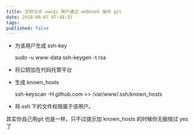 ```yaml
---
title: 怎样允许 uwsgi 用户通过 webhook 操作 git
date: 2018-08-07 07:48:32
tags:
published: false
---
```


*   为该用户生成 ssh-key


	sudo -u www-data ssh-keygen -t rsa

*   将公钥加在代码托管平台

*   生成 known_hosts


	ssh-keyscan -H github.com >> /var/www/.ssh/known_hosts

*   将.ssh 下的文件权限属于该用户。

其实你自己用git 也是一样，只不过提示加 known_hosts 的时候你无脑按过 yes 了
